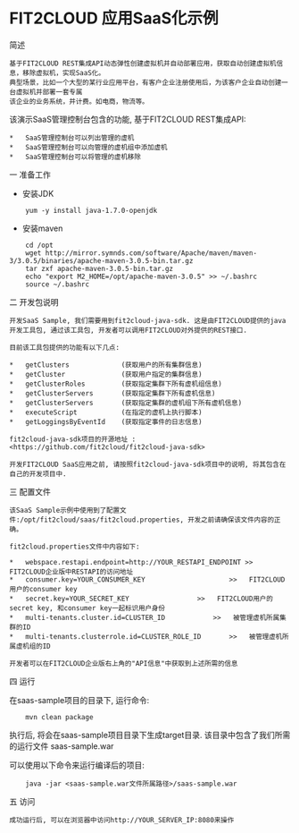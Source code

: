 FIT2CLOUD 应用SaaS化示例
==========

简述
```
基于FIT2CLOUD REST集成API动态弹性创建虚拟机并自动部署应用，获取自动创建虚拟机信息，移除虚拟机，实现SaaS化。
典型场景，比如一个大型的某行业应用平台，有客户企业注册使用后，为该客户企业自动创建一台虚拟机并部署一套专属
该企业的业务系统，并计费。如电商，物流等。
```

该演示SaaS管理控制台包含的功能, 基于FIT2CLOUD REST集成API:

```shell
*   SaaS管理控制台可以列出管理的虚机
*   SaaS管理控制台可以向管理的虚机组中添加虚机
*   SaaS管理控制台可以将管理的虚机移除
```


一  准备工作

*   安装JDK
```shell
	yum -y install java-1.7.0-openjdk
```
	
*   安装maven
```shell
	cd /opt
	wget http://mirror.symnds.com/software/Apache/maven/maven-3/3.0.5/binaries/apache-maven-3.0.5-bin.tar.gz
	tar zxf apache-maven-3.0.5-bin.tar.gz
	echo "export M2_HOME=/opt/apache-maven-3.0.5" >> ~/.bashrc
	source ~/.bashrc
```

二  开发包说明

```shell
开发SaaS Sample, 我们需要用到fit2cloud-java-sdk. 这是由FIT2CLOUD提供的java开发工具包, 通过该工具包, 开发者可以调用FIT2CLOUD对外提供的REST接口.

目前该工具包提供的功能有以下几点:

*   getClusters 			(获取用户的所有集群信息)
*   getCluster				(获取用户指定的集群信息)
*   getClusterRoles			(获取指定集群下所有虚机组信息)
*   getClusterServers		(获取指定集群下所有虚机信息)
*   getClusterServers		(获取指定集群的虚机组下所有虚机信息)
*   executeScript			(在指定的虚机上执行脚本)
*   getLoggingsByEventId	(获取指定事件的日志信息)

fit2cloud-java-sdk项目的开源地址 : <https://github.com/fit2cloud/fit2cloud-java-sdk> 

开发FIT2CLOUD SaaS应用之前, 请按照fit2cloud-java-sdk项目中的说明, 将其包含在自己的开发项目中.
```


三  配置文件
```shell
该SaaS Sample示例中使用到了配置文件:/opt/fit2cloud/saas/fit2cloud.properties, 开发之前请确保该文件内容的正确。

fit2cloud.properties文件中内容如下:

*   webspace.restapi.endpoint=http://YOUR_RESTAPI_ENDPOINT >>	FIT2CLOUD企业版中RESTAPI的访问地址
*   consumer.key=YOUR_CONSUMER_KEY	                   >>	FIT2CLOUD用户的consumer key
*   secret.key=YOUR_SECRET_KEY				   >>	FIT2CLOUD用户的secret key, 和consumer key一起标识用户身份
*   multi-tenants.cluster.id=CLUSTER_ID			   >>	被管理虚机所属集群的ID
*   multi-tenants.clusterrole.id=CLUSTER_ROLE_ID	   >>	被管理虚机所属虚机组的ID

开发者可以在FIT2CLOUD企业版右上角的"API信息"中获取到上述所需的信息
```

四  运行

在saas-sample项目的目录下, 运行命令:
```shell
	mvn clean package
```

执行后, 将会在saas-sample项目目录下生成target目录. 该目录中包含了我们所需的运行文件 saas-sample.war

可以使用以下命令来运行编译后的项目:
```shell
	java -jar <saas-sample.war文件所属路径>/saas-sample.war
```

五  访问
```shell
成功运行后, 可以在浏览器中访问http://YOUR_SERVER_IP:8080来操作
```
